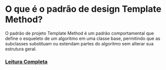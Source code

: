 
# O que é o padrão de design Template Method?

O padrão de projeto Template Method é um padrão comportamental que define o esqueleto de um algoritmo em uma classe base, 
permitindo que as subclasses substituam ou estendam partes do algoritmo sem alterar sua estrutura geral.

### [Leitura Completa](doc/Template_Method.pdf)
